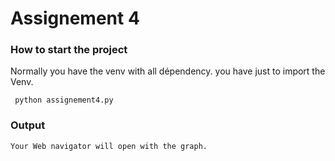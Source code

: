 # Assignement 4

### How to start the project

Normally you have the venv with all dépendency. you have just to import the Venv.

     python assignement4.py

### Output

    Your Web navigator will open with the graph.
